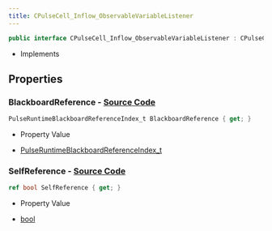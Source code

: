 ```yaml
---
title: CPulseCell_Inflow_ObservableVariableListener
---
```


```csharp
public interface CPulseCell_Inflow_ObservableVariableListener : CPulseCell_Inflow_BaseEntrypoint, CPulseCell_BaseFlow, CPulseCell_Base, ISchemaClass<CPulseCell_Base>, ISchemaClass<CPulseCell_BaseFlow>, ISchemaClass<CPulseCell_Inflow_BaseEntrypoint>, ISchemaClass<CPulseCell_Inflow_ObservableVariableListener>, ISchemaField, ISchemaClass, INativeHandle
```

- Implements

## Properties

### **BlackboardReference** - [Source Code](https://github.com/swiftly-solution/swiftlys2/blob/main/managed/src/SwiftlyS2.Generated/Schemas/Interfaces/CPulseCell_Inflow_ObservableVariableListener.cs#L16)

```csharp
PulseRuntimeBlackboardReferenceIndex_t BlackboardReference { get; }
```

- Property Value

- [PulseRuntimeBlackboardReferenceIndex_t](/docs/api/shared/schemadefinitions/pulseruntimeblackboardreferenceindex_t)

### **SelfReference** - [Source Code](https://github.com/swiftly-solution/swiftlys2/blob/main/managed/src/SwiftlyS2.Generated/Schemas/Interfaces/CPulseCell_Inflow_ObservableVariableListener.cs#L18)

```csharp
ref bool SelfReference { get; }
```

- Property Value

- [bool](https://learn.microsoft.com/dotnet/api/system.boolean)


